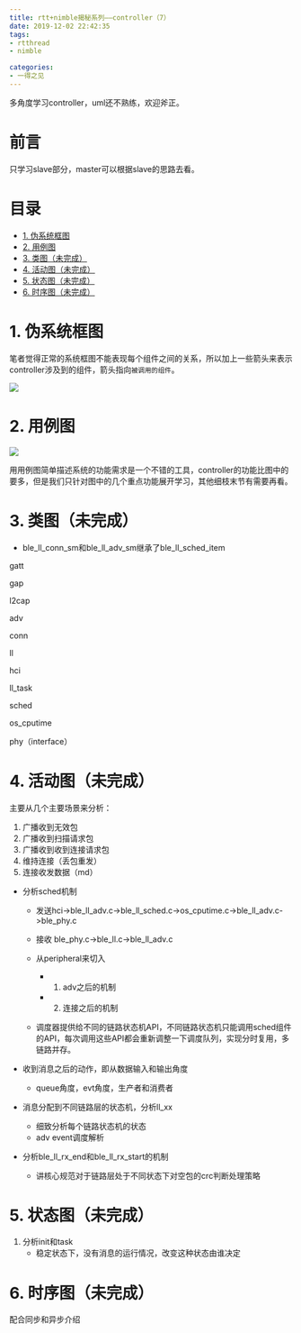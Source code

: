 ```yaml
---
title: rtt+nimble揭秘系列——controller（7）
date: 2019-12-02 22:42:35
tags:
- rtthread
- nimble

categories:
- 一得之见
---
```



多角度学习controller，uml还不熟练，欢迎斧正。
<!-- more --> 

前言
===

只学习slave部分，master可以根据slave的思路去看。

目录
===

<!-- TOC -->

- [1. 伪系统框图](#1-伪系统框图)
- [2. 用例图](#2-用例图)
- [3. 类图（未完成）](#3-类图未完成)
- [4. 活动图（未完成）](#4-活动图未完成)
- [5. 状态图（未完成）](#5-状态图未完成)
- [6. 时序图（未完成）](#6-时序图未完成)

<!-- /TOC -->

# 1. 伪系统框图

笔者觉得正常的系统框图不能表现每个组件之间的关系，所以加上一些箭头来表示controller涉及到的组件，箭头指向`被调用的组件`。

![](controller伪系统框图.png)

# 2. 用例图

![](controller用例图.png)

用用例图简单描述系统的功能需求是一个不错的工具，controller的功能比图中的要多，但是我们只针对图中的几个重点功能展开学习，其他细枝末节有需要再看。

# 3. 类图（未完成）

- ble_ll_conn_sm和ble_ll_adv_sm继承了ble_ll_sched_item

gatt 

gap 

l2cap

adv

conn

ll

hci

ll_task

sched

os_cputime

phy（interface）


# 4. 活动图（未完成）

主要从几个主要场景来分析：

1. 广播收到无效包
2. 广播收到扫描请求包
3. 广播收到收到连接请求包
4. 维持连接（丢包重发）
5. 连接收发数据（md）

- 分析sched机制

    - 发送hci->ble_ll_adv.c->ble_ll_sched.c->os_cputime.c->ble_ll_adv.c->ble_phy.c
    - 接收
    ble_phy.c->ble_ll.c->ble_ll_adv.c

    - 从peripheral来切入
        - 1. adv之后的机制
        - 2. 连接之后的机制
    - 调度器提供给不同的链路状态机API，不同链路状态机只能调用sched组件的API，每次调用这些API都会重新调整一下调度队列，实现分时复用，多链路并存。

- 收到消息之后的动作，即从数据输入和输出角度
    - queue角度，evt角度，生产者和消费者

- 消息分配到不同链路层的状态机，分析ll_xx
    - 细致分析每个链路状态机的状态
    - adv event调度解析

- 分析ble_ll_rx_end和ble_ll_rx_start的机制
    - 讲核心规范对于链路层处于不同状态下对空包的crc判断处理策略

# 5. 状态图（未完成）

1. 分析init和task
    - 稳定状态下，没有消息的运行情况，改变这种状态由谁决定

# 6. 时序图（未完成）

配合同步和异步介绍




